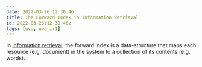 ```yaml
---
date: 2022-03-26 12:30:46
title: The Forward Index in Information Retrieval
id: 2022-03-26t12-30-46z
tags: [uva, uva_ir1]
---
```


In [information retrieval](./2022-03-26t12-31-28z.md), the forward index is a
data-structure that maps each resource (e.g. document) in the system to a
collection of its contents (e.g. words).
